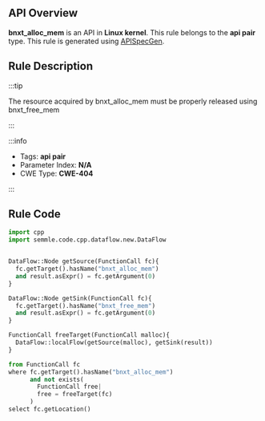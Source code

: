 ---
---


## API Overview
**bnxt_alloc_mem** is an API in **Linux kernel**. This rule belongs to the **api pair** type. This rule is generated using [APISpecGen](../../tools/APISpecGen).
## Rule Description

:::tip

The resource acquired by bnxt_alloc_mem must be properly released using bnxt_free_mem

:::

:::info

- Tags: **api pair**
- Parameter Index: **N/A**
- CWE Type: **CWE-404**

:::

## Rule Code
```python
import cpp
import semmle.code.cpp.dataflow.new.DataFlow


DataFlow::Node getSource(FunctionCall fc){
  fc.getTarget().hasName("bnxt_alloc_mem")
  and result.asExpr() = fc.getArgument(0)
}

DataFlow::Node getSink(FunctionCall fc){
  fc.getTarget().hasName("bnxt_free_mem")
  and result.asExpr() = fc.getArgument(0)
}

FunctionCall freeTarget(FunctionCall malloc){
  DataFlow::localFlow(getSource(malloc), getSink(result))
}

from FunctionCall fc
where fc.getTarget().hasName("bnxt_alloc_mem")
      and not exists(
        FunctionCall free| 
        free = freeTarget(fc)
      )
select fc.getLocation()

    
```